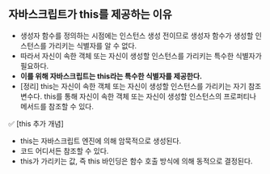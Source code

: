 ## 자바스크립트가 this를 제공하는 이유

- 생성자 함수를 정의하는 시점에는 인스턴스 생성 전이므로 생성자 함수가 생성할 인스턴스를 가리키는 식별자를 알 수 없다.
- 따라서 자신이 속한 객체 또는 자신이 생성할 인스턴스를 가리키는 특수한 식별자가 필요하다.
- <b>이를 위해 자바스크립트는 this라는 특수한 식별자를 제공한다.</b>
- [정리] this는 자신이 속한 객체 또는 자신이 생성할 인스턴스를 가리키는 자기 참조 변수다. this를 통해 자신이 속한 객체 또는 자신이 생성할 인스턴스의 프로퍼티나 메서드를 참조할 수 있다.

✅ [this 추가 개념]

- this는 자바스크립트 엔진에 의해 암묵적으로 생성된다.
- 코드 어디서든 참조할 수 있다.
- this가 가리키는 값, 즉 this 바인딩은 함수 호출 방식에 의해 동적으로 결정된다.

